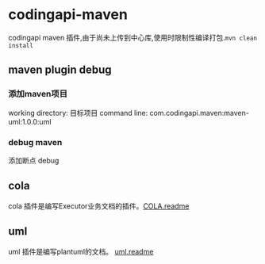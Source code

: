 # codingapi-maven

codingapi maven 插件,由于尚未上传到中心库,使用时限制性编译打包.`mvn clean install`

## maven plugin debug

### 添加maven项目
working directory: 目标项目
command line: com.codingapi.maven:maven-uml:1.0.0:uml
### debug maven
添加断点 debug

## cola
cola 插件是编写Executor业务文档的插件。[COLA.readme](maven-cola/readme.md)

## uml
uml 插件是编写plantuml的文档。 [uml.readme](maven-uml/readme.md)

